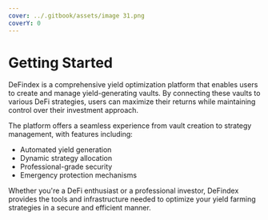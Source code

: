 ```yaml
---
cover: ../.gitbook/assets/image 31.png
coverY: 0
---
```


# Getting Started

DeFindex is a comprehensive yield optimization platform that enables users to create and manage yield-generating vaults. By connecting these vaults to various DeFi strategies, users can maximize their returns while maintaining control over their investment approach.

The platform offers a seamless experience from vault creation to strategy management, with features including:

* Automated yield generation
* Dynamic strategy allocation
* Professional-grade security
* Emergency protection mechanisms

Whether you're a DeFi enthusiast or a professional investor, DeFindex provides the tools and infrastructure needed to optimize your yield farming strategies in a secure and efficient manner.

